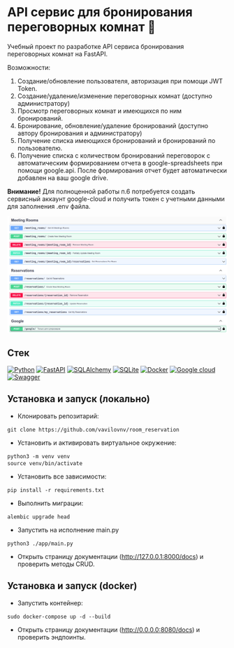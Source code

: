 # API сервис для бронирования переговорных комнат 🏢

Учебный проект по разработке API сервиса бронирования переговорных комнат на FastAPI.

Возможности:
1. Создание/обновление пользователя, авторизация при помощи JWT Token.
2. Создание/удаление/изменение переговорных комнат (доступно администратору)
3. Просмотр переговорных комнат и имеющихся по ним бронирований.
4. Бронирование, обновление/удаление бронирований (доступно автору бронирования и администратору)
5. Получение списка имеющихся бронирований и бронирований по пользователю.
6. Получение списка с количеством бронирований переговорок с автоматическим формированием отчета в google-spreadsheets при помощи google.api. После формирования отчет будет автоматически добавлен на ваш google drive.

**Внимание!** Для полноценной работы п.6 потребуется создать сервисный аккаунт google-cloud и получить токен с учетными данными для заполнения .env файла.

<img src="docs/api.png" alt="API example">

## Стек

[![Python][Python-badge]][Python-url]
[![FastAPI][FastAPI-badge]][FastAPI-url]
[![SQLAlchemy][SQLAlchemy-badge]][SQLAlchemy-url]
[![SQLite][SQLite-badge]][SQLite-url]
[![Docker][Docker-badge]][Docker-url]
[![Google cloud][Google-cloud-badge]][Google-cloud-url]
[![Swagger][Swagger-badge]][Swagger-url]

## Установка и запуск (локально)

* Клонировать репозитарий:
```
git clone https://github.com/vavilovnv/room_reservation
```
* Установить и активировать виртуальное окружение:
```
python3 -m venv venv
source venv/bin/activate
```
* Установить все зависимости:
```
pip install -r requirements.txt
```
* Выполнить миграции:
```
alembic upgrade head
```
* Запустить на исполнение main.py
```
python3 ./app/main.py
```
* Открыть страницу документации (http://127.0.0.1:8000/docs) и проверить методы CRUD.

## Установка и запуск (docker)

* Запустить контейнер:
```
sudo docker-compose up -d --build
```
* Открыть страницу документации (http://0.0.0.0:8080/docs) и проверить эндпоинты.

<!-- MARKDOWN BADGES & URLs -->
[Python-badge]: https://img.shields.io/badge/python%203.9+-3670A0?style=for-the-badge&logo=python&logoColor=ffdd54

[Python-url]: https://www.python.org/

[FastAPI-badge]: https://img.shields.io/badge/FastAPI-005571?style=for-the-badge&logo=fastapi

[FastAPI-url]: https://fastapi.tiangolo.com/

[SQLAlchemy-badge]: https://img.shields.io/badge/sqlalchemy-fbfbfb?style=for-the-badge

[SQLAlchemy-url]: https://www.sqlalchemy.org/

[SQLite-badge]: https://img.shields.io/badge/SQLite-07405E?style=for-the-badge&logo=sqlite&logoColor=white

[SQLite-url]: https://sqlite.org/index.html

[Docker-badge]: https://img.shields.io/badge/docker-%230db7ed.svg?style=for-the-badge&logo=docker&logoColor=white

[Docker-url]: https://www.docker.com/

[Swagger-badge]: https://img.shields.io/badge/-Swagger-%23Clojure?style=for-the-badge&logo=swagger&logoColor=white

[Swagger-url]: https://swagger.io/

[Google-cloud-badge]: https://img.shields.io/badge/GoogleCloud-%234285F4.svg?style=for-the-badge&logo=google-cloud&logoColor=white

[Google-cloud-url]: https://cloud.google.com/